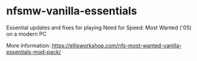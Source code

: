 # nfsmw-vanilla-essentials
Essential updates and fixes for playing Need for Speed: Most Wanted ('05) on a modern PC

More information: https://ellisworkshop.com/nfs-most-wanted-vanilla-essentials-mod-pack/
